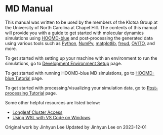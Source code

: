 # MD Manual

This manual was written to be used by the members of the Klotsa Group at the University of North Carolina at Chapel Hill. The contents of this manual will provide you with a guide to get started with molecular dynamics simulations using [HOOMD-blue](https://glotzerlab.engin.umich.edu/hoomd-blue/) and post-processing the generated data using various tools such as [Python](https://www.python.org/), [NumPy](https://numpy.org/), [matplotlib](https://matplotlib.org/), [freud](https://freud.readthedocs.io/en/latest/), [OVITO](https://www.ovito.org/), and more.

To get started with setting up your machine with an environment to run the simulations, go to [Development Environment Setup](dev_env_setup/dev_env_setup_main.md) page.

To get started with running HOOMD-blue MD simulations, go to [HOOMD-blue Tutorial](hoomd_tutorial/hoomd_tutorial_main.md) page.

To get started with processing/visualizing your simulation data, go to [Post-processing Tutorial](post_proc/post_proc_main.md) page.

Some other helpful resources are listed below:
- [Longleaf Cluster Access](misc_guides/setting_up_supercomputer_account.md)
- [Using WSL with VS Code on Windows](misc_guides/setting_up_Windows_with_VSCode.md)

Original work by Jinhyun Lee
Updated by Jinhyun Lee on 2023-12-01